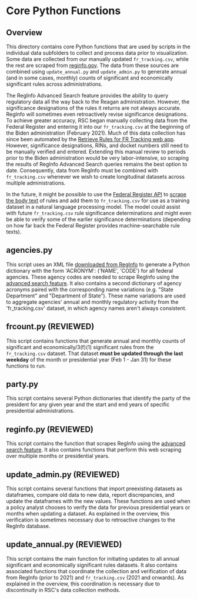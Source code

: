 # Core Python Functions

## Overview
This directory contains core Python functions that are used by scripts in the individual data subfolders to collect and process data prior to visualization. Some data are collected from our manually updated `fr_tracking.csv`, while the rest are scraped from [reginfo.gov](https://www.reginfo.gov/). The data from these sources are combined using `update_annual.py` and `update_admin.py` to generate annual (and in some cases, monthly) counts of significant and economically significant rules across administrations. 

The RegInfo Advanced Search feature provides the ability to query regulatory data all the way back to the Reagan administration. However, the significance designations of the rules it returns are not always accurate. RegInfo will sometimes even retroactively revise significance designations. To achieve greater accuracy, RSC began manually collecting data from the Federal Register and entering it into our `fr_tracking.csv` at the beginning of the Biden administration (February 2021). Much of this data collection has since been automated by the [Retrieve Rules for FR Tracking web app](https://regulatorystudies.shinyapps.io/fr-tracking/). However, significance designations, RINs, and docket numbers still need to be manually verified and entered. Extending this manual review to periods prior to the Biden administration would be very labor-intensive, so scraping the results of RegInfo Advanced Search queries remains the best option to date. Consequently, data from RegInfo must be combined with `fr_tracking.csv` whenever we wish to create longitudinal datasets across multiple administrations. 

In the future, it might be possible to use the [Federal Register API](https://www.federalregister.gov/reader-aids/developer-resources/rest-api) to [scrape the body text](https://www.federalregister.gov/developers/documentation/api/v1) of rules and add them to `fr_tracking.csv` for use as a training dataset in a natural language processing model. The model could assist with future `fr_tracking.csv` rule significance determinations and might even be able to verify some of the earlier significance determinations (depending on how far back the Federal Register provides machine-searchable rule texts).

## agencies.py
This script uses an XML file [downloaded from RegInfo](https://www.reginfo.gov/public/do/XMLReportList#:~:text=Agency%20Reference%20Information) to generate a Python dictionary with the form 'ACRONYM': ('NAME', 'CODE') for all federal agencies. These agency codes are needed to scrape RegInfo using the [advanced search feature](https://www.reginfo.gov/public/do/eoAdvancedSearchMain). It also contains a second dictionary of agency acronyms paired with the corresponding name variations (e.g. "State Department" and "Department of State"). These name variations are used to aggregate agencies' annual and monthly regulatory activity from the 'fr_tracking.csv' dataset, in which agency names aren't always consistent.

## frcount.py (REVIEWED)
This script contains functions that generate annual and monthly counts of significant and economically/3(f)(1) significant rules from the `fr_tracking.csv` dataset. That dataset **must be updated through the last weekday** of the month or presidential year (Feb 1 - Jan 31) for these functions to run. 

## party.py
This script contains several Python dictionaries that identify the party of the president for any given year and the start and end years of specific presidential administrations. 

## reginfo.py (REVIEWED)
This script contains the function that scrapes RegInfo using the [advanced search feature](https://www.reginfo.gov/public/do/eoAdvancedSearchMain). It also contains functions that perform this web scraping over multiple months or presidential years.

## update_admin.py (REVIEWED)
This script contains several functions that import preexisting datasets as dataframes, compare old data to new data, report discrepancies, and update the dataframes with the new values. These functions are used when a policy analyst chooses to verify the data for previous presidential years or months when updating a dataset. As explained in the overview, this verification is sometimes necessary due to retroactive changes to the RegInfo database.

## update_annual.py (REVIEWED)
This script contains the main function for initiating updates to all annual significant and economically significant rules datasets. It also contains associated functions that coordinate the collection and verification of data from RegInfo (prior to 2021) and `fr_tracking.csv` (2021 and onwards). As explained in the overview, this coordination is necessary due to discontinuity in RSC's data collection methods. 

